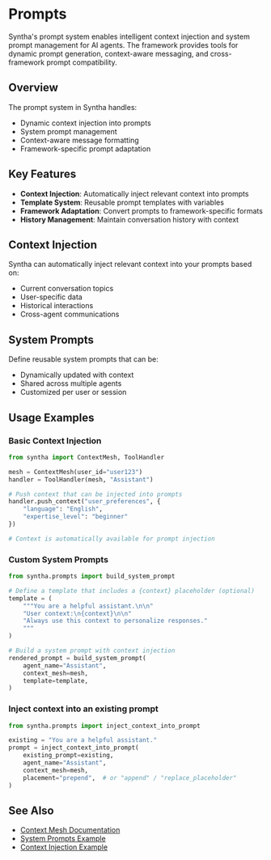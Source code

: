 # Prompts

Syntha's prompt system enables intelligent context injection and system prompt management for AI agents. The framework provides tools for dynamic prompt generation, context-aware messaging, and cross-framework prompt compatibility.

## Overview

The prompt system in Syntha handles:
- Dynamic context injection into prompts
- System prompt management
- Context-aware message formatting
- Framework-specific prompt adaptation

## Key Features

- **Context Injection**: Automatically inject relevant context into prompts
- **Template System**: Reusable prompt templates with variables
- **Framework Adaptation**: Convert prompts to framework-specific formats
- **History Management**: Maintain conversation history with context

## Context Injection

Syntha can automatically inject relevant context into your prompts based on:
- Current conversation topics
- User-specific data
- Historical interactions
- Cross-agent communications

## System Prompts

Define reusable system prompts that can be:
- Dynamically updated with context
- Shared across multiple agents
- Customized per user or session

## Usage Examples

### Basic Context Injection
```python
from syntha import ContextMesh, ToolHandler

mesh = ContextMesh(user_id="user123")
handler = ToolHandler(mesh, "Assistant")

# Push context that can be injected into prompts
handler.push_context("user_preferences", {
    "language": "English",
    "expertise_level": "beginner"
})

# Context is automatically available for prompt injection
```

### Custom System Prompts
```python
from syntha.prompts import build_system_prompt

# Define a template that includes a {context} placeholder (optional)
template = (
    """You are a helpful assistant.\n\n"
    "User context:\n{context}\n\n"
    "Always use this context to personalize responses."
    """
)

# Build a system prompt with context injection
rendered_prompt = build_system_prompt(
    agent_name="Assistant",
    context_mesh=mesh,
    template=template,
)
```

### Inject context into an existing prompt
```python
from syntha.prompts import inject_context_into_prompt

existing = "You are a helpful assistant."
prompt = inject_context_into_prompt(
    existing_prompt=existing,
    agent_name="Assistant",
    context_mesh=mesh,
    placement="prepend",  # or "append" / "replace_placeholder"
)
```

## See Also

- [Context Mesh Documentation](context-mesh.md)
- [System Prompts Example](../../examples/prompts/system-prompts.md)
- [Context Injection Example](../../examples/prompts/context-injection.md)
